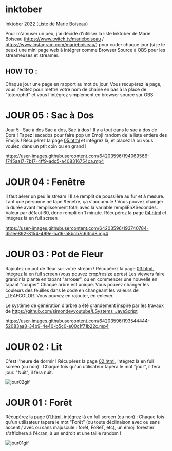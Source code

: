 # inktober
Inktober 2022 (Liste de Marie Boiseau)

Pour m'amuser un peu, j'ai décidé d'utiliser la liste Inktober de Marie Boiseau (https://www.twitch.tv/marieboiseau / https://www.instagram.com/marieboiseau/) pour coder chaque jour (si je le peux) une mini page web à intégrer comme Browser Source à OBS pour les streameuses et streamer. 

## HOW TO : 
Chaque jour une page en rapport au mot du jour. Vous récupérez la page, vous l'éditez pour mettre votre nom de chaîne en bas à la place de "totorophd" et vous l'intégrez simplement en browser source sur OBS

# JOUR 05 : Sac à Dos
Jour 5 : Sac à dos
Sac à dos, Sac à dos ! 
Il y a tout dans le sac à dos de Dora ! Tapez !sacados pour faire pop un Emoji random de la liste entière des Emojis !
Récupérez la page [05.html](05.html) et intégrez là, et placez là où vous voulez, dans un ptit coin ou en grand !

https://user-images.githubusercontent.com/64203596/194069566-1745aa17-7b17-4ff9-adc5-a408316754ca.mp4

# JOUR 04 : Fenêtre

Il faut aérer un peu le stream ! Il se remplit de poussière au fur et à mesure. Tant que personne ne tape !fenetre, ça s'accumule ! 
Vous pouvez changer la durée avant remplissement total avec la variable rempliEnXSecondes. Valeur par défaut 60, donc rempli en 1 minute.
Récupérez la page [04.html](04.html) et intégrez là en full screen

https://user-images.githubusercontent.com/64203596/193740784-d51ee892-8154-499e-ba16-a8bcb7c63cd8.mp4

# JOUR 03 : Pot de Fleur

Rajoutez un pot de fleur sur votre stream ! Récupérez la page [03.html](03.html), intégrez là en full screen (vous pouvez crop/resize après)
Les viewers faire grandir la plante en tapant "arroser", ou en commencer une nouvelle en tapant "couper"
Chaque arbre est unique.
Vous pouvez changer les couleurs des feuilles dans le code en changeant les valeurs de _LEAFCOLOR. Vous pouvez en rajouter, en enlever. 

Le système de génération d'arbre a été grandement inspiré par les travaux de https://github.com/simondevyoutube/LSystems_JavaScript

https://user-images.githubusercontent.com/64203596/193544444-52083aa8-34b9-4e40-b5c0-e00c1f71b22c.mp4


# JOUR 02 : Lit

C'est l'heure de dormir ! Récupérez la page [02.html](02.html), intégrez là en full screen (ou non) : Chaque fois qu'un utilisateur tapera le mot "jour", il fera jour. "Nuit", il fera nuit. 

![jour02gif](https://i.gyazo.com/dc724417fa78b1fc1e9beda81d3a4315.gif)

# JOUR 01 : Forêt

Récupérez la page [01.html](01.html), intégrez là en full screen (ou non) : Chaque fois qu'un utilisateur tapera le mot "Forêt" (ou toute déclinaison avec ou sans accent / avec ou sans majuscule : forêt, FoReT, etc), un émoji forestier s'affichera à l'écran, à un endroit et une taille random !



![jour01gif](https://i.gyazo.com/cb2067c406d25a5b3d0cb8a01c678cde.gif)
